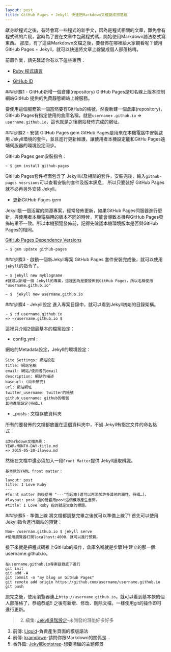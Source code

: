 ```yaml
---
layout: post
title: GitHub Pages + Jekyll 快速把Markdown文檔變成部落格
---
```


獻身給程式之後，有時會寫一些程式的新手文，因為是程式相關的文章，難免會有程式碼的片段，當時為了要在文章中包藏程式碼，開始使用Markdown語法格式寫東西。
那麼，有了這些Markdown文檔之後，要發佈在哪裡給大家觀看呢？使用GitHub Pages + Jekyll，就可以快速將文章上線變成個人部落格唷。

前置作業，請先確認你有以下這些東西：

- [Ruby 程式語言](https://www.ruby-lang.org/en/)

- [GitHub ID](https://github.com/)

###步驟1 - GitHub新增一個倉庫(repository)
GitHub Pages是知名線上版本控制網站GitHub 提供的免費靜態網站上線服務。

要使用這個服務第一個當然要有GitHub的帳號，然後新建一個倉庫(repository)，GitHub Pages有指定使用的倉庫名稱，就是`username`+`.github.io` => `username.github.io`，這也就是之後網站發佈完成的網址。

###步驟2 - 安裝 GitHub Pages gem
GitHub Pages是用來在本機電腦中安裝啟用 Jekyll環境的套件，並且進行更新維護，讓使用者本機設定能和GitHu Pages遠端伺服器的環境設定同步。

GitHub Pages gem安裝指令：

	~ $ gem install github-pages

GitHub Pages套件裡面包含了 Jekyll以及相關的套件，安裝完後，輸入`github-pages vesrsions`可以查看安裝的套件及版本訊息， 所以只要裝好 GitHub Pages就不必再另外安裝 Jekyll。
 
- 更新GitHub Pages gem

Jekyll是一個活躍的開源專案，經常發佈更新，如果GitHub Pages伺服器進行更新，與使用者本機電腦用的版本不同的時候，可能會導致本機與GitHub Pages發佈結果不一致。所以本機預覽發佈前，記得先確認本機環境版本是否與GitHub Pages的相同。

[GitHub Pages Dependency Versions](https://pages.github.com/versions/)

	~ $ gem update github-pages


###步驟3 - 啟動一個新Jekyll專案
GitHub Pages 套件安裝完成後，就可以使用`jekyll`的指令了。

	~ $ jekyll new myblogname
	#就可以新增一個 Jekyll的專案，這裡因為是要發佈到GitHub Pages，所以名稱使用 "username.github.io"

	~ $  jekyll new username.github.io


###步驟4 - Jekyll設定
進入專案目錄中，就可以看到Jekyll初始的目錄架構。

	~ $ cd username.github.io
	=> ~/username.github.io $  

這裡只介紹2個最基本的檔案設定：

 
 - config.yml : 

網站的Metadata設定，Jekyll的環境設定：
 	

	Site Settings: 網站設定
	title: 網站名稱
	email: 網站/使用者的email
	description: 網站的描述
	baseurl: (尚未研究)
	url: 網站網址
	twitter_username: twitter的帳號
	github_username: github的帳號
	其他進階設定(待續…)



- _posts : 文檔存放資料夾

所有的要發佈的文檔都放置在這個資料夾中，不過 Jekyll有指定文件的命名格式：

	以Markdown文檔為例：
	YEAR-MONTH-DAY-title.md
	=> 2015-05-20-iloveu.md

然後在文檔中還必須加入一段`Front Matter`提供 Jekyll讀取辨識。

	基本款的YAML front matter：
	---
	layout: post
	title: I Love Ruby
	---
	#fornt matter 前後使用 "---"包起來(還可以再添加許多其他的屬性，待續…)。
	#layout: post 指的是套用post這個模版產生畫面。
	#title: I Love Ruby 指的就是文章的標題。

###步驟5 - 準備上線
將文檔都調整完畢之後就可以準備上線了!
首先可以使用 Jekyll指令進行網站的預覽：

	Non~ /usernam.github.io $ jekyll serve
	#使用瀏覽器打開localhost:4000，就可以進行預覽。

接下來就是把程式碼推上GitHub的操作，倉庫名稱就是步驟1中建立的那一個: username.github.io。

	在username.github.io專案目錄底下進行
	git init
	git add -A
	git commit -m "my blog on GitHub Pages"
	git remote add origin https://github.com/username/username.github.io
	git push

跑完之後，使用瀏覽器連上`http://username.github.io`，就可以看到基本款的個人部落格了，恭禧恭禧!!
之後有新增、修改、刪除文檔，一樣使用git的操作即可進行更新。


>2. 續集: [Jekyll進階設定](http://jekyllrb.com/)-未開發的潛能好多好多
3. 前傳: [Liquid](https://github.com/Shopify/liquid/wiki)-負責產生頁面的模版語法
4. 前傳: [kramdown](http://kramdown.gettalong.org/index.html)-請問你跟Markdown的關係是…
4. 番外篇: [JekyllBootstrap](http://jekyllbootstrap.com/)-想要漂釀的主題佈景

